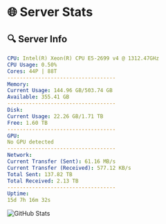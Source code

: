 # 🌐 Server Stats
## 🔍 Server Info
```yaml
CPU: Intel(R) Xeon(R) CPU E5-2699 v4 @ 1312.47GHz
CPU Usage: 0.50%
Cores: 44P | 88T
-----------------------------------
Memory:
Current Usage: 144.96 GB/503.74 GB
Available: 355.41 GB
-----------------------------------
Disk:
Current Usage: 22.26 GB/1.71 TB
Free: 1.60 TB
-----------------------------------
GPU:
No GPU detected
-----------------------------------
Network:
Current Transfer (Sent): 61.16 MB/s
Current Transfer (Received): 577.12 KB/s
Total Sent: 137.82 TB
Total Received: 2.13 TB
-----------------------------------
Uptime:
15d 7h 16m 32s
```
![GitHub Stats](https://img.shields.io/badge/Updated-2025-02-23_05:59:50-blue)